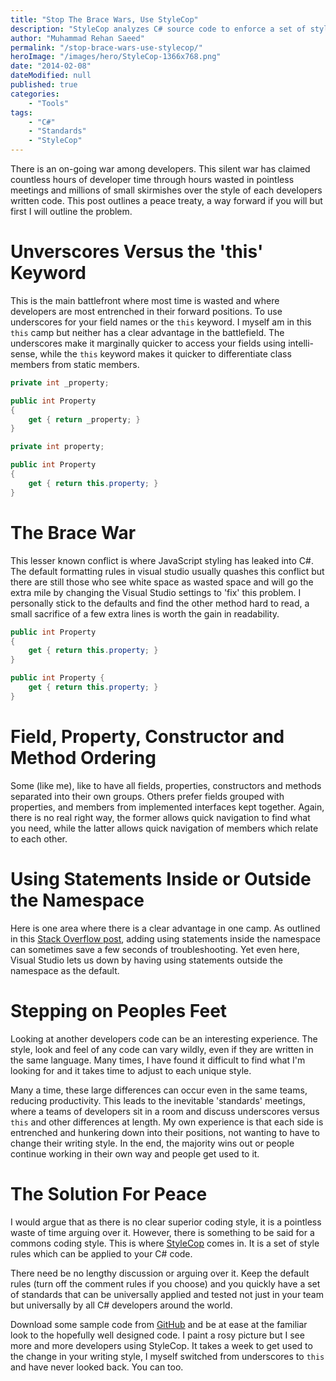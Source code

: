 ```yaml
---
title: "Stop The Brace Wars, Use StyleCop"
description: "StyleCop analyzes C# source code to enforce a set of style and consistency rules. Rehan advocates its use in this thought provoking article."
author: "Muhammad Rehan Saeed"
permalink: "/stop-brace-wars-use-stylecop/"
heroImage: "/images/hero/StyleCop-1366x768.png"
date: "2014-02-08"
dateModified: null
published: true
categories:
    - "Tools"
tags:
    - "C#"
    - "Standards"
    - "StyleCop"
---
```


There is an on-going war among developers. This silent war has claimed countless hours of developer time through hours wasted in pointless meetings and millions of small skirmishes over the style of each developers written code. This post outlines a peace treaty, a way forward if you will but first I will outline the problem.

# Unverscores Versus the 'this' Keyword

This is the main battlefront where most time is wasted and where developers are most entrenched in their forward positions. To use underscores for your field names or the `this` keyword. I myself am in this `this` camp but neither has a clear advantage in the battlefield. The underscores make it marginally quicker to access your fields using intelli-sense, while the `this` keyword makes it quicker to differentiate class members from static members.

```cs
private int _property;

public int Property
{
    get { return _property; }
}
```

```cs
private int property;

public int Property
{
    get { return this.property; }
}
```

# The Brace War

This lesser known conflict is where JavaScript styling has leaked into C#. The default formatting rules in visual studio usually quashes this conflict but there are still those who see white space as wasted space and will go the extra mile by changing the Visual Studio settings to 'fix' this problem. I personally stick to the defaults and find the other method hard to read, a small sacrifice of a few extra lines is worth the gain in readability.

```cs
public int Property
{
    get { return this.property; }
}
```

```cs
public int Property {
    get { return this.property; }
}
```

# Field, Property, Constructor and Method Ordering

Some (like me), like to have all fields, properties, constructors and methods separated into their own groups. Others prefer fields grouped with properties, and members from implemented interfaces kept together. Again, there is no real right way, the former allows quick navigation to find what you need, while the latter allows quick navigation of members which relate to each other.

# Using Statements Inside or Outside the Namespace

Here is one area where there is a clear advantage in one camp. As outlined in this [Stack Overflow post](http://stackoverflow.com/questions/125319/should-usings-be-inside-or-outside-the-namespace), adding using statements inside the namespace can sometimes save a few seconds of troubleshooting. Yet even here, Visual Studio lets us down by having using statements outside the namespace as the default.

# Stepping on Peoples Feet

Looking at another developers code can be an interesting experience. The style, look and feel of any code can vary wildly, even if they are written in the same language. Many times, I have found it difficult to find what I'm looking for and it takes time to adjust to each unique style.

Many a time, these large differences can occur even in the same teams, reducing productivity. This leads to the inevitable 'standards' meetings, where a teams of developers sit in a room and discuss underscores versus `this` and other differences at length. My own experience is that each side is entrenched and hunkering down into their positions, not wanting to have to change their writing style. In the end, the majority wins out or people continue working in their own way and people get used to it.

# The Solution For Peace

I would argue that as there is no clear superior coding style, it is a pointless waste of time arguing over it. However, there is something to be said for a commons coding style. This is where [StyleCop](http://stylecop.codeplex.com/) comes in. It is a set of style rules which can be applied to your C# code.

There need be no lengthy discussion or arguing over it. Keep the default rules (turn off the comment rules if you choose) and you quickly have a set of standards that can be universally applied and tested not just in your team but universally by all C# developers around the world.

Download some sample code from [GitHub](https://github.com) and be at ease at the familiar look to the hopefully well designed code. I paint a rosy picture but I see more and more developers using StyleCop. It takes a week to get used to the change in your writing style, I myself switched from underscores to `this` and have never looked back. You can too.
